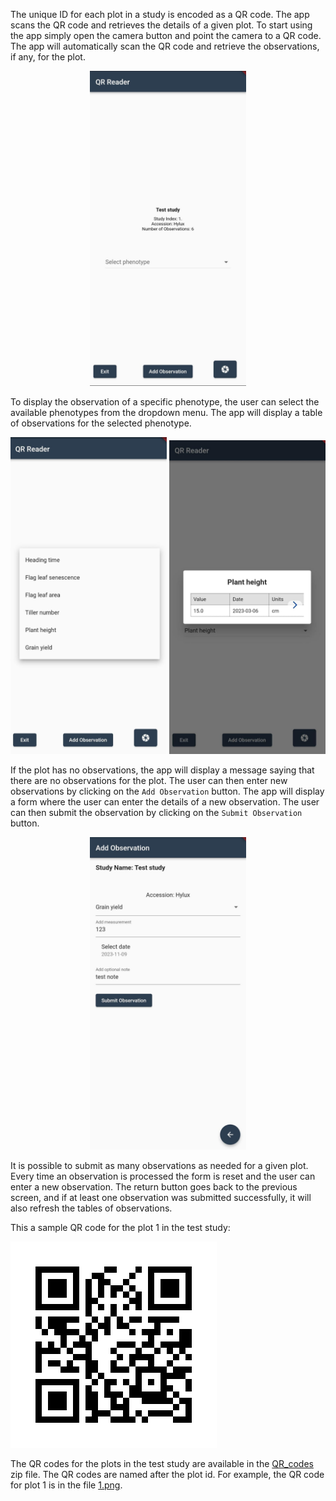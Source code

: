 

The unique ID for each plot in a study is encoded as a QR code. The app scans the QR code and retrieves the details of a given plot. To start using the app simply open the camera button and point the camera to a QR code. The app will automatically scan the QR code and retrieve the observations, if any, for the plot.


<div align="center">
    <img src="images/study.jpeg" width="250px"/>
</div>


To display the observation of a specific phenotype, the user can select the available phenotypes from the dropdown menu. The app will display a table of observations for the selected phenotype.
 
 <div align="center">
    <img src="images/dropdown.jpeg" width="250px"/>
    <img src="images/table_observations.jpeg" width="250px"/>
</div>

If the plot has no observations, the app will display a message saying that there are no observations for the plot. The user can then enter new observations by clicking on the `Add Observation` button. The app will display a form where the user can enter the details of a new observation. The user can then submit the observation by clicking on the `Submit Observation` button.

 <div align="center">
    <img src="images/form.jpeg" width="250px"/>
</div>

It is possible to submit as many observations as needed for a given plot. Every time an observation is processed the form is reset and the user can enter a new observation. The return button goes back to the previous screen, and if at least one observation was submitted successfully, it will also refresh the tables of observations. 

This a sample QR code for the plot 1 in the test study:

![QR code for plot 1](images/QR_codes/1.png)

The QR codes for the plots in the test study are available in the [QR_codes](images/QR_codes/QRs.zip) zip file. The QR codes are named after the plot id. For example, the QR code for plot 1 is in the file [1.png](images/QR_codes/1.png).

